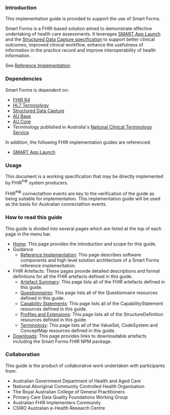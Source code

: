 ### Introduction
This implementation guide is provided to support the use of Smart Forms.

Smart Forms is a FHIR-based solution aimed to demonstrate effective undertaking of health care assessments. It leverages [SMART App Launch](https://build.fhir.org/ig/HL7/smart-app-launch/app-launch.html) and the [Structured Data Capture specification](http://build.fhir.org/ig/HL7/sdc/index.html) to support better clinical outcomes, improved clinical workflow, enhance the usefulness of information in the practice record and improve interoperability of health information. 

See [Reference Implementation](reference-implementation.html).

### Dependencies

Smart Forms is dependent on:
- [FHIR R4](http://hl7.org/fhir/R4/)
- [HL7 Terminology](https://terminology.hl7.org/5.0.0/)
- [Structured Data Capture](http://build.fhir.org/ig/HL7/sdc/index.html)
- [AU Base](http://build.fhir.org/ig/hl7au/au-fhir-base/)
- [AU Core](https://build.fhir.org/ig/hl7au/au-fhir-core/)
- Terminology published in Australia's [National Clinical Terminology Service](https://www.healthterminologies.gov.au/access-clinical-terminology/access-fhir-terminology-resources/)

In addition, the following FHIR implementation guides are referenced:
- [SMART App Launch](http://www.hl7.org/fhir/smart-app-launch)


### Usage

This document is a working specification that may be directly implemented by FHIR<sup>&reg;&copy;</sup> system producers.

FHIR<sup>&reg;&copy;</sup> connectathon events are key to the verification of the guide as being suitable for 
implementation. This implementation guide will be used as the basis for Australian connectathon events.


### How to read this guide

This guide is divided into several pages which are listed at the top of each page in the menu bar.

- [Home](index.html): This page provides the introduction and scope for this guide.
- Guidance
  - [Reference Implementation](reference-implementation.html): This page describes software components and high level solution architecture of a Smart Forms reference implementation.
- FHIR Artefacts: These pages provide detailed descriptions and formal definitions for all the FHIR artefacts defined in this guide.
  - [Artefact Summary](artifacts.html): This page lists all of the FHIR artefacts defined in this guide.
  - [Questionnaires](questionnaires.html): This page lists all of the Questionnaire resources defined in this guide.
  - [Capability Statements](capability-statements.html): This page lists all of the CapabilityStatement resources defined in this guide.
  - [Profiles and Extensions](profiles-and-extensions.html): This page lists all of the StructureDefinition resources defined in this guide.
  - [Terminology](terminology.html): This page lists all of the ValueSet, CodeSystem and ConceptMap resources defined in this guide.
- [Downloads](downloads.html): This page provides links to downloadable artefacts including the Smart Forms FHIR NPM package.


### Collaboration
This guide is the product of collaborative work undertaken with participants from:

* Australian Government Department of Health and Aged Care
* National Aboriginal Community Controlled Health Organisation
* The Royal Australian College of General Practitioners
* Primary Care Data Quality Foundations Working Group
* Australian FHIR Implementers Community
* CSIRO Australian e-Health Research Centre 













